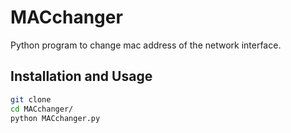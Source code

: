 # MACchanger
Python program to change mac address of the network interface.

## Installation and Usage
~~~bash
git clone 
cd MACchanger/
python MACchanger.py
~~~

